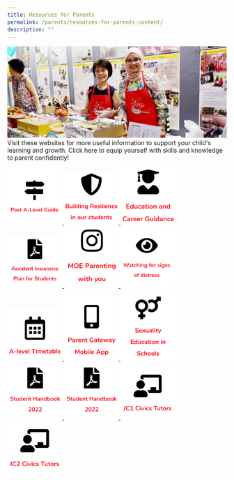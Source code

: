 ```yaml
---
title: Resources for Parents
permalink: /parents/resources-for-parents-content/
description: ""
---
```

![](/images/Resources-for-Parents-2-1024x425.jpg)
Visit these websites for more useful information to support your child's learning and growth. Click here to equip yourself with skills and knowledge to parent confidently!


<a href="https://www.moe.gov.sg/-/media/files/programmes/ecg/12805_brochure-whats-next-a-level.ashx?la=en&hash=F892BCCA6357F7F4A291D95DCB877DF1B09D7AEC">
<img src="/images/Post%20A%20level%20guide.png" style="width:25%">
</a>

<a href="/files/Resilience-Resources_for-parents_final.pdf">
<img src="/images/resilience.png" style="width:25%">
</a>

<a href="/education-and-career-guidance-ecg/">
<img src="/images/ECG.png" style="width:25%">
</a>

<a href="/files/GPA-Product-Fact-Sheet-2022.pdf">
<img src="/images/insurance.png" style="width:25%">
</a>

<a href="https://www.instagram.com/parentingwith.moesg/">
<img src="/images/instagram.png" style="width:25%">
</a>



<a href="/parents/watching-for-distress/">
<img src="/images/signs%20of%20distress.png" style="width:25%">
</a>


<a href="/parents/a-level-timetable/">
<img src="/images/a%20level%20timetable.png" style="width:25%">
</a>

<a href="/parents/parent-gateway-mobile-app/">
<img src="/images/parent%20gateway.png" style="width:25%">
</a>

<a href="/parents/sexuality-education-in-schools/">
<img src="/images/sexuality%20education%201.png" style="width:25%">
</a>


<a href="/parents/parent-gateway-mobile-app/">
<img src="/images/student%20handbook.png" style="width:25%">
</a>

<a href="/parents/parent-gateway-mobile-app/">
<img src="/images/student%20handbook.png" style="width:25%">
</a>

<a href="/about/our-staff/jc-1-civics-tutors/">
<img src="/images/JC1%20Civics%20Tutors.png" style="width:25%">
</a>

<a href="/about/our-staff/jc-2-civics-tutors/">
<img src="/images/JC2%20Civics%20Tutors.png" style="width:25%">
</a>